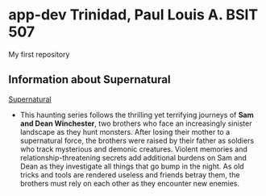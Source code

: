 # app-dev Trinidad, Paul Louis A. BSIT 507
My first repository
## Information about Supernatural
[Supernatural](https://4.bp.blogspot.com/-QKUzqwmhhnM/VMEA6XpQPrI/AAAAAAAAH9Q/NmLLYanpCL4/s1600/1.jpg)
- This haunting series follows the thrilling yet terrifying journeys of **Sam and Dean Winchester**, two brothers who face an increasingly sinister landscape as they hunt monsters. After losing their mother to a supernatural force, the brothers were raised by their father as soldiers who track mysterious and demonic creatures. Violent memories and relationship-threatening secrets add additional burdens on Sam and Dean as they investigate all things that go bump in the night. As old tricks and tools are rendered useless and friends betray them, the brothers must rely on each other as they encounter new enemies.
